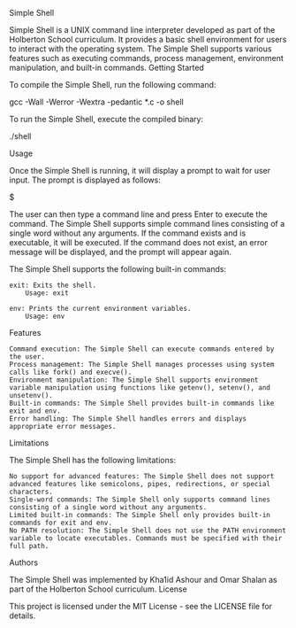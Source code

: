 Simple Shell

Simple Shell is a UNIX command line interpreter developed as part of the Holberton School curriculum. It provides a basic shell environment for users to interact with the operating system. The Simple Shell supports various features such as executing commands, process management, environment manipulation, and built-in commands.
Getting Started

To compile the Simple Shell, run the following command:

gcc -Wall -Werror -Wextra -pedantic *.c -o shell

To run the Simple Shell, execute the compiled binary:

./shell

Usage

Once the Simple Shell is running, it will display a prompt to wait for user input. The prompt is displayed as follows:

$ 

The user can then type a command line and press Enter to execute the command. The Simple Shell supports simple command lines consisting of a single word without any arguments. If the command exists and is executable, it will be executed. If the command does not exist, an error message will be displayed, and the prompt will appear again.

The Simple Shell supports the following built-in commands:

    exit: Exits the shell.
        Usage: exit

    env: Prints the current environment variables.
        Usage: env

Features

    Command execution: The Simple Shell can execute commands entered by the user.
    Process management: The Simple Shell manages processes using system calls like fork() and execve().
    Environment manipulation: The Simple Shell supports environment variable manipulation using functions like getenv(), setenv(), and unsetenv().
    Built-in commands: The Simple Shell provides built-in commands like exit and env.
    Error handling: The Simple Shell handles errors and displays appropriate error messages.

Limitations

The Simple Shell has the following limitations:

    No support for advanced features: The Simple Shell does not support advanced features like semicolons, pipes, redirections, or special characters.
    Single-word commands: The Simple Shell only supports command lines consisting of a single word without any arguments.
    Limited built-in commands: The Simple Shell only provides built-in commands for exit and env.
    No PATH resolution: The Simple Shell does not use the PATH environment variable to locate executables. Commands must be specified with their full path.

Authors

The Simple Shell was implemented by Kha1id Ashour and Omar Shalan as part of the Holberton School curriculum.
License

This project is licensed under the MIT License - see the LICENSE file for details.